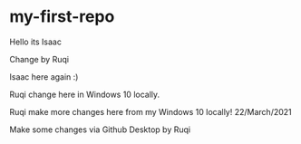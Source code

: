 # my-first-repo

Hello its Isaac 

Change by Ruqi

Isaac here again :) 

Ruqi change here in Windows 10 locally.

Ruqi make more changes here from my Windows 10 locally! 22/March/2021

Make some changes via Github Desktop by Ruqi
